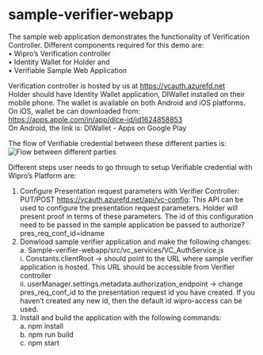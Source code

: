 # sample-verifier-webapp

The sample web application demonstrates the functionality of Verification Controller. Different components required for this demo are:<br> 
•	Wipro’s Verification controller <br>
•	Identity Wallet for Holder and <br>
•	Verifiable Sample Web Application <br>

Verification controller is hosted by us at https://vcauth.azurefd.net <br>
Holder should have Identity Wallet application, DIWallet installed on their mobile phone. The wallet is available on both Android and iOS platforms. 
<br>On iOS, wallet be can downloaded from: https://apps.apple.com/in/app/dice-id/id1624858853
<br>On Android, the link is:  DIWallet - Apps on Google Play

The flow of Verifiable credential between these different parties is:
![Flow between different parties](diagrams/ver_flow.jpg)





Different steps user needs to go through to setup Verifiable credential with Wipro’s Platform are: <br>
1.	Configure Presentation request parameters with Verifier Controller:
PUT/POST https://vcauth.azurefd.net/api/vc-config: This API can be used to configure the presentation request parameters. Holder will present proof in terms of these parameters.
The id of this configuration need to be passed in the sample application
 be passed to  authorize?pres_req_conf_id=idname 
2.	Donwload sample verifier application and make the following changes:<br>
a.	Sample-verifier-webapp/src/vc_services/VC_AuthService.js <br>
i.	Constants.clientRoot -> should point to the URL where sample verifier application is hosted. This URL should be accessible from Verifier controller <br>
ii.	userManager.settings.metadata.authorization_endpoint -> change pres_req_conf_id to the presentation request id you have created. If you haven’t created any new id, then the default id wipro-access can be used.<br>
3.	Install and build the application with the following commands:<br>
a.	npm install <br>
b.	npm run build <br>
c.	npm start <br>
